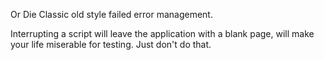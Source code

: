 Or Die
Classic old style failed error management. 

<?php

// In case the connexion fails, this kills the current script
mysql_connect('localhost', $user, $pass) or die();

?>

Interrupting a script will leave the application with a blank page, will make your life miserable for testing. Just don't do that.

